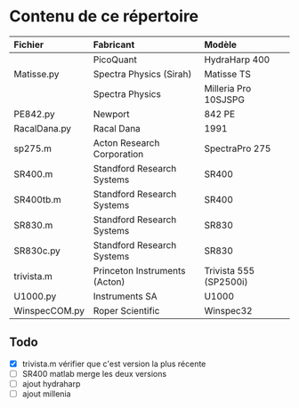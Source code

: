 # Contenu de ce répertoire


|Fichier|Fabricant|Modèle|
|:---------|:----------|:----------|
||PicoQuant|HydraHarp 400|
|Matisse.py|Spectra Physics (Sirah)|Matisse TS|
||Spectra Physics|Milleria Pro 10SJSPG|
|PE842.py|Newport|842 PE|
|RacalDana.py|Racal Dana|1991|
|sp275.m|Acton Research Corporation|SpectraPro 275|
|SR400.m|Standford Research Systems|SR400|
|SR400tb.m|Standford Research Systems|SR400|
|SR830.m|Standford Research Systems|SR830|
|SR830c.py|Standford Research Systems|SR830|
|trivista.m|Princeton Instruments (Acton)|Trivista 555 (SP2500i)|
|U1000.py|Instruments SA|U1000|
|WinspecCOM.py|Roper Scientific|Winspec32|

## Todo
- [X] trivista.m vérifier que c'est version la plus récente
- [ ] SR400 matlab merge les deux versions
- [ ] ajout hydraharp
- [ ] ajout millenia
